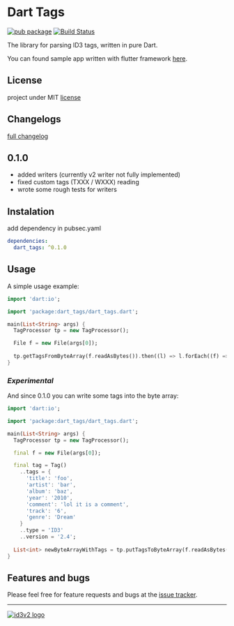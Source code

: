 # Dart Tags

[![pub package](https://img.shields.io/pub/v/dart_tags.svg)](https://pub.dartlang.org/packages/dart_tags) [![Build Status](https://travis-ci.org/NiKoTron/dart-tags.svg?branch=master)](https://travis-ci.org/NiKoTron/dart-tags)

The library for parsing ID3 tags, written in pure Dart.

You can found sample app written with flutter framework [here][flutter_app].

## License

project under MIT [license][license]

## Changelogs

[full changelog][changelog]

## 0.1.0

- added writers (currently v2 writer not fully implemented)
- fixed custom tags (TXXX / WXXX) reading
- wrote some rough tests for writers

## Instalation

add dependency in pubsec.yaml

```yaml
dependencies:
  dart_tags: ^0.1.0
```

## Usage

A simple usage example:

```dart
import 'dart:io';

import 'package:dart_tags/dart_tags.dart';

main(List<String> args) {
  TagProcessor tp = new TagProcessor();

  File f = new File(args[0]);
  
  tp.getTagsFromByteArray(f.readAsBytes()).then((l) => l.forEach((f) => print(f)));
}
```

### _Experimental_

And since 0.1.0 you can write some tags into the byte array:

```dart
import 'dart:io';

import 'package:dart_tags/dart_tags.dart';

main(List<String> args) {
  TagProcessor tp = new TagProcessor();

  final f = new File(args[0]);

  final tag = Tag()
    ..tags = {
      'title': 'foo',
      'artist': 'bar',
      'album': 'baz',
      'year': '2010',
      'comment': 'lol it is a comment',
      'track': '6',
      'genre': 'Dream'
    }
    ..type = 'ID3'
    ..version = '2.4';
  
  List<int> newByteArrayWithTags = tp.putTagsToByteArray(f.readAsBytes(), [tag]);
}
```

## Features and bugs

Please feel free for feature requests and bugs at the [issue tracker][tracker].

---

[![id3v2 logo](http://id3.org/images/id3v2.gif)](http://id3.org/Home)

[tracker]: https://github.com/NiKoTron/dart-tags/issues
[changelog]: CHANGELOG.md
[license]: LICENSE
[flutter_app]: https://github.com/NiKoTron/flug-tag
